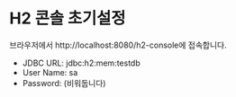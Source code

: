 # H2 콘솔 초기설정
브라우저에서 http://localhost:8080/h2-console에 접속합니다.

* JDBC URL: jdbc:h2:mem:testdb
* User Name: sa
* Password: (비워둡니다)
